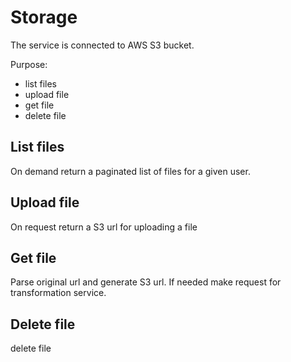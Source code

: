 # Storage
The service is connected to AWS S3 bucket.

Purpose:
- list files
- upload file
- get file
- delete file

## List files
On demand return a paginated list of files for a given user.

## Upload file
On request return a S3 url for uploading a file

## Get file
Parse original url and generate S3 url. If needed make request for transformation service.  

## Delete file
delete file
